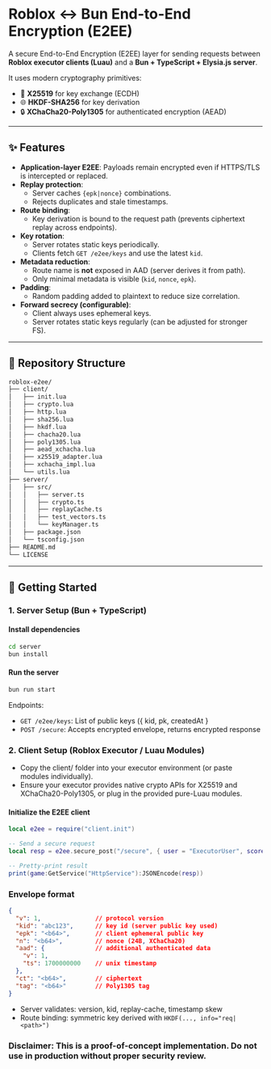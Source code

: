 # Roblox ↔ Bun End-to-End Encryption (E2EE)

A secure End-to-End Encryption (E2EE) layer for sending requests between **Roblox executor clients (Luau)** and a **Bun + TypeScript + Elysia.js server**.

It uses modern cryptography primitives:
- 🔑 **X25519** for key exchange (ECDH)
- 🌐 **HKDF-SHA256** for key derivation
- 🔒 **XChaCha20-Poly1305** for authenticated encryption (AEAD)

---

## ✨ Features

- **Application-layer E2EE**: Payloads remain encrypted even if HTTPS/TLS is intercepted or replaced.
- **Replay protection**:
  - Server caches `{epk|nonce}` combinations.
  - Rejects duplicates and stale timestamps.
- **Route binding**:
  - Key derivation is bound to the request path (prevents ciphertext replay across endpoints).
- **Key rotation**:
  - Server rotates static keys periodically.
  - Clients fetch `GET /e2ee/keys` and use the latest `kid`.
- **Metadata reduction**:
  - Route name is **not** exposed in AAD (server derives it from path).
  - Only minimal metadata is visible (`kid`, `nonce`, `epk`).
- **Padding**:
  - Random padding added to plaintext to reduce size correlation.
- **Forward secrecy (configurable)**:
  - Client always uses ephemeral keys.
  - Server rotates static keys regularly (can be adjusted for stronger FS).

---

## 📂 Repository Structure
```bash
roblox-e2ee/
├── client/
│   ├── init.lua
│   ├── crypto.lua
│   ├── http.lua
│   ├── sha256.lua
│   ├── hkdf.lua
│   ├── chacha20.lua
│   ├── poly1305.lua
│   ├── aead_xchacha.lua
│   ├── x25519_adapter.lua
│   ├── xchacha_impl.lua
│   └── utils.lua
├── server/
│   ├── src/
│   │   ├── server.ts
│   │   ├── crypto.ts
│   │   ├── replayCache.ts
│   │   ├── test_vectors.ts
│   │   └── keyManager.ts
│   ├── package.json
│   └── tsconfig.json
├── README.md
└── LICENSE
```

---

## 🚀 Getting Started

### 1. Server Setup (Bun + TypeScript)

#### Install dependencies
```bash
cd server
bun install
```

#### Run the server
```bash
bun run start
```

Endpoints:
- `GET /e2ee/keys`: List of public keys ({ kid, pk, createdAt }
- `POST /secure`: Accepts encrypted envelope, returns encrypted response

### 2. Client Setup (Roblox Executor / Luau Modules)
- Copy the client/ folder into your executor environment (or paste modules individually).
- Ensure your executor provides native crypto APIs for X25519 and XChaCha20-Poly1305, or plug in the provided pure-Luau modules.

#### Initialize the E2EE client
```lua
local e2ee = require("client.init")

-- Send a secure request
local resp = e2ee.secure_post("/secure", { user = "ExecutorUser", score = 1337 })

-- Pretty-print result
print(game:GetService("HttpService"):JSONEncode(resp))
```

### Envelope format
```json
{
  "v": 1,               // protocol version
  "kid": "abc123",      // key id (server public key used)
  "epk": "<b64>",       // client ephemeral public key
  "n": "<b64>",         // nonce (24B, XChaCha20)
  "aad": {              // additional authenticated data
    "v": 1,
    "ts": 1700000000    // unix timestamp
  },
  "ct": "<b64>",        // ciphertext
  "tag": "<b64>"        // Poly1305 tag
}
```
- Server validates: version, kid, replay-cache, timestamp skew
- Route binding: symmetric key derived with `HKDF(..., info="req|<path>")`

### Disclaimer: This is a proof-of-concept implementation. Do not use in production without proper security review.
